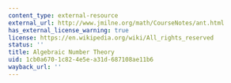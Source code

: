 ```yaml
---
content_type: external-resource
external_url: http://www.jmilne.org/math/CourseNotes/ant.html
has_external_license_warning: true
license: https://en.wikipedia.org/wiki/All_rights_reserved
status: ''
title: Algebraic Number Theory
uid: 1cb0a670-1c82-4e5e-a31d-687108ae11b6
wayback_url: ''
---
```

